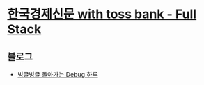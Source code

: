 # [한국경제신문 with toss bank - Full Stack](https://hktossbank.com/)

## 블로그
- [빙글빙글 돌아가는 Debug 하루](https://debug.tistory.com/category/%ED%95%9C%EA%B5%AD%EA%B2%BD%EC%A0%9C%EC%8B%A0%EB%AC%B8%20with%20toss%20bank)
